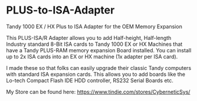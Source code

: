 # PLUS-to-ISA-Adapter
Tandy 1000 EX / HX Plus to ISA Adapter for the OEM Memory Expansion

This PLUS-ISA/R Adapter allows you to add Half-height, Half-length Industry standard 8-Bit ISA cards to Tandy 1000 EX or HX Machines that have a Tandy PLUS-RAM memory expansion Board installed. You can install up to 2x ISA cards into an EX or HX machine (1x adapter per ISA card).

I made these so that folks can easily upgrade their classic Tandy computers with standard ISA expansion cards. This allows you to add boards like the Lo-tech Compact Flash IDE HDD controller, RS232 Serial Boards etc.

My Store can be found here: https://www.tindie.com/stores/CyberneticSys/
